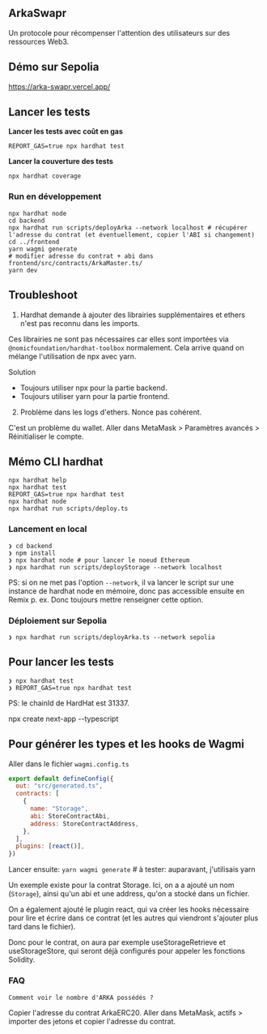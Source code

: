 ## ArkaSwapr

Un protocole pour récompenser l'attention des utilisateurs sur des ressources Web3.

## Démo sur Sepolia

https://arka-swapr.vercel.app/

## Lancer les tests

**Lancer les tests avec coût en gas**

`REPORT_GAS=true npx hardhat test`

**Lancer la couverture des tests**

`npx hardhat coverage`

### Run en développement

```
npx hardhat node
cd backend
npx hardhat run scripts/deployArka --network localhost # récupérer l'adresse du contrat (et éventuellement, copier l'ABI si changement)
cd ../frontend
yarn wagmi generate
# modifier adresse du contrat + abi dans frontend/src/contracts/ArkaMaster.ts/
yarn dev
```

## Troubleshoot

1. Hardhat demande à ajouter des librairies supplémentaires et ethers n'est pas reconnu dans les imports.

Ces librairies ne sont pas nécessaires car elles sont importées via `@nomicfoundation/hardhat-toolbox` normalement.
Cela arrive quand on mélange l'utilisation de npx avec yarn. 

Solution 
- Toujours utiliser npx pour la partie backend.
- Toujours utiliser yarn pour la partie frontend.

2. Problème dans les logs d'ethers. Nonce pas cohérent.

C'est un problème du wallet. Aller dans MetaMask > Paramètres avancés > Réinitialiser le compte.



## Mémo CLI hardhat

```shell
npx hardhat help
npx hardhat test
REPORT_GAS=true npx hardhat test
npx hardhat node
npx hardhat run scripts/deploy.ts
```
### Lancement en local

```shell
❯ cd backend
❯ npm install
❯ npx hardhat node # pour lancer le noeud Ethereum
❯ npx hardhat run scripts/deployStorage --network localhost
```

PS: si on ne met pas l'option `--network`, il va lancer le script sur une instance de hardhat node en mémoire, donc pas accessible ensuite en Remix p. ex. Donc toujours mettre renseigner cette option.

### Déploiement sur Sepolia

```shell
❯ npx hardhat run scripts/deployArka.ts --network sepolia
```

## Pour lancer les tests

```shell
❯ npx hardhat test
❯ REPORT_GAS=true npx hardhat test
```

PS: le chainId de HardHat est 31337.


npx create next-app --typescript

## Pour générer les types et les hooks de Wagmi

Aller dans le fichier `wagmi.config.ts`

```js
export default defineConfig({
  out: "src/generated.ts",
  contracts: [
    {
      name: "Storage",
      abi: StoreContractAbi,
      address: StoreContractAddress,
    },
  ],
  plugins: [react()],
})
```

Lancer ensuite: `yarn wagmi generate` # à tester: auparavant, j'utilisais yarn

Un exemple existe pour la contrat Storage.
Ici, on a a ajouté un nom (`Storage`), ainsi qu'un abi et une address, qu'on a stocké dans un fichier.

On a également ajouté le plugin react, qui va créer les hooks nécessaire pour lire et écrire dans ce contrat (et les autres qui viendront s'ajouter plus tard dans le fichier).

Donc pour le contrat, on aura par exemple useStorageRetrieve et useStorageStore, qui seront déjà configurés pour appeler les fonctions Solidity.

### FAQ

`Comment voir le nombre d'ARKA possédés ?`

Copier l'adresse du contrat ArkaERC20.
Aller dans MetaMask, actifs > importer des jetons et copier l'adresse du contrat.
